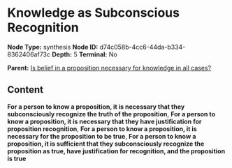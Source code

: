# Knowledge as Subconscious Recognition

**Node Type:** synthesis
**Node ID:** d74c058b-4cc6-44da-b334-8362406af73c
**Depth:** 5
**Terminal:** No

**Parent:** [Is belief in a proposition necessary for knowledge in all cases?](is-belief-in-a-proposition-necessary-for-knowledge-in-all-cases-antithesis-a7864a74-c41d-4eca-9957-ad188be41251.md)

## Content

**For a person to know a proposition, it is necessary that they subconsciously recognize the truth of the proposition**, **For a person to know a proposition, it is necessary that they have justification for proposition recognition**, **For a person to know a proposition, it is necessary for the proposition to be true**, **For a person to know a proposition, it is sufficient that they subconsciously recognize the proposition as true, have justification for recognition, and the proposition is true**
